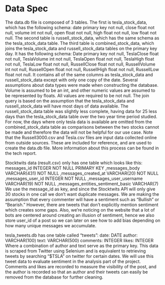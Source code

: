# Data Spec
The data.db file is composed of 3 tables. The first is tesla_stock_data, which has the following schema: date primary key not null, close float not null, volume int not null, open float not null, high float not null, low float not null. The second table is russell_stock_data, which has the same schema as the tesla_stock_data table. The third table is combined_stock_data, which joins the tesla_stock_data and russell_stock_data tables on the primary key day. It has the following schema: Date primary key not null, TeslaClose float not null, TeslaVolume int not null, TeslaOpen float not null, TeslaHigh float not null, TeslaLow float not null, RussellClose float not null, RussellVolume int not null, RussellOpen float not null, RussellHigh float not null, RussellLow float not null. It contains all of the same columns as tesla_stock_data and russell_stock_data except with only one copy of the date. 
Several assumptions about data types were made when constructing the database. Volume is assumed to be an int, and other numeric values are assumed to be represented by floats. All values are required to be not null. 
The join query is based on the assumption that the tesla_stock_data and russell_stock_data will have most days of data available. The russell_stock_data table was slightly less complete, having data for 25 less days than the tesla_stock_data table over the two year time period studied. For now, the days where only tesla data is available are omitted from the combined_stock_data table as comparisons between the two stocks cannot be made and therefore the data will not be helpful for our use case. 
Note that the Russell3000.csv and Tesla.csv files are input data collected online from outside sources. These are included for reference, and are used to create the data.db file. More information about this process can be found in the tech report. 


Stocktwits data (result.csv) only has one table which looks like this:   
   messages_id                       INTEGER  NOT NULL PRIMARY KEY 
  ,messages_body                     VARCHAR(431) NOT NULL
  ,messages_created_at               VARCHAR(20) NOT NULL
  ,messages_user_id                  INTEGER  NOT NULL
  ,messages_user_username            VARCHAR(19) NOT NULL
  ,messages_entities_sentiment_basic VARCHAR(7)
We use the message_id as key, and since the Stocktwits API will only give 30 stocks in one call we don’t want duplicate messages. We are making the assumption that every commenter will have a sentiment such as “Bullish” or “Bearish.” However, there are tweets that don’t explicitly mention sentiment which creates some gaps. Also, we’re noticing on the website that a lot of bots are centered around creating an illusion of sentiment, hence we also store user_id of a post so we can later on see how to add bias depending on how many unique messages we accumulate. 


tesla_tweets.db has one table called “tweets”: 
	date:  		DATE
	author: 		VARCHAR(100)
	text: 		VARCHAR(500)
	comments:	INTEGER
	likes:	 	INTEGER
Where a combination of author and text serve as the primary key. This data is scraped from Twitter using Selenium and is equivalent to retrieving tweets by searching “$TSLA” on twitter for certain dates. We will use this tweet data to evaluate sentiment in the analysis part of the project. Comments and likes are recorded to measure the visibility of the post, and the author is recorded so that an author and their tweets can easily be removed from the database for further cleaning. 

